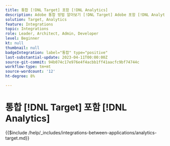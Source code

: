 ```yaml
---
title: 통합 [!DNL Target] 포함 [!DNL Analytics]
description: Adobe 통합 방법 알아보기 [!DNL Target] Adobe 포함 [!DNL Analytics].
solution: Target, Analytics
feature: Integrations
topic: Integrations
role: Leader, Architect, Admin, Developer
level: Beginner
kt: null
thumbnail: null
badgeIntegration: label="통합" type="positive"
last-substantial-update: 2023-04-11T00:00:00Z
source-git-commit: 94b074c17e976e4f4acbb1ff41aacfc9bf74744c
workflow-type: tm+mt
source-wordcount: '12'
ht-degree: 8%

---
```



# 통합 [!DNL Target] 포함 [!DNL Analytics]

{{$include /help/_includes/integrations-between-applications/analytics-target.md}}
